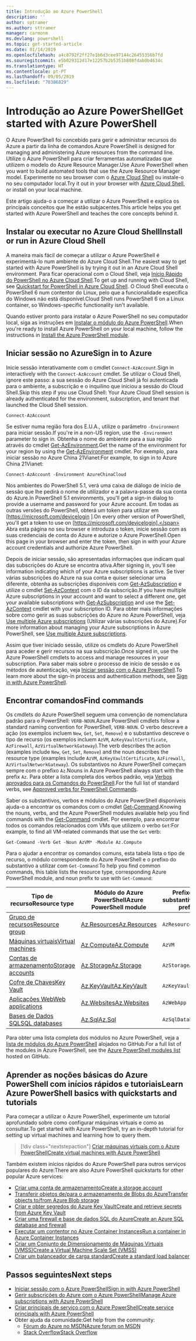 ```yaml
---
title: Introdução ao Azure PowerShell
description: ''
author: sptramer
ms.author: sttramer
manager: carmonm
ms.devlang: powershell
ms.topic: get-started-article
ms.date: 01/14/2019
ms.openlocfilehash: a4c8792f2ff27e1b6d3cee97144c26455356b7fd
ms.sourcegitcommit: e5b029312d17e12257b2b5351b808fdab0b4634c
ms.translationtype: HT
ms.contentlocale: pt-PT
ms.lasthandoff: 09/05/2019
ms.locfileid: "70386829"
---
```

# <a name="get-started-with-azure-powershell"></a><span data-ttu-id="cc71a-102">Introdução ao Azure PowerShell</span><span class="sxs-lookup"><span data-stu-id="cc71a-102">Get started with Azure PowerShell</span></span>

<span data-ttu-id="cc71a-103">O Azure PowerShell foi concebido para gerir e administrar recursos do Azure a partir da linha de comandos.</span><span class="sxs-lookup"><span data-stu-id="cc71a-103">Azure PowerShell is designed for managing and administering Azure resources from the command line.</span></span> <span data-ttu-id="cc71a-104">Utilize o Azure PowerShell para criar ferramentas automatizadas que utilizem o modelo do Azure Resource Manager.</span><span class="sxs-lookup"><span data-stu-id="cc71a-104">Use Azure PowerShell when you want to build automated tools that use the Azure Resource Manager model.</span></span>
<span data-ttu-id="cc71a-105">Experimente no seu browser com o [Azure Cloud Shell](/azure/cloud-shell/overview) ou instale-o no seu computador local.</span><span class="sxs-lookup"><span data-stu-id="cc71a-105">Try it out in your browser with [Azure Cloud Shell](/azure/cloud-shell/overview), or install on your local machine.</span></span>

<span data-ttu-id="cc71a-106">Este artigo ajuda-o a começar a utilizar o Azure PowerShell e explica os principais conceitos que lhe estão subjacentes.</span><span class="sxs-lookup"><span data-stu-id="cc71a-106">This article helps you get started with Azure PowerShell and teaches the core concepts behind it.</span></span>

## <a name="install-or-run-in-azure-cloud-shell"></a><span data-ttu-id="cc71a-107">Instalar ou executar no Azure Cloud Shell</span><span class="sxs-lookup"><span data-stu-id="cc71a-107">Install or run in Azure Cloud Shell</span></span>

<span data-ttu-id="cc71a-108">A maneira mais fácil de começar a utilizar o Azure PowerShell é experimentá-lo num ambiente do Azure Cloud Shell.</span><span class="sxs-lookup"><span data-stu-id="cc71a-108">The easiest way to get started with Azure PowerShell is by trying it out in an Azure Cloud Shell environment.</span></span>
<span data-ttu-id="cc71a-109">Para ficar operacional com o Cloud Shell, veja [Início Rápido do PowerShell no Azure Cloud Shell](/azure/cloud-shell/quickstart-powershell).</span><span class="sxs-lookup"><span data-stu-id="cc71a-109">To get up and running with Cloud Shell, see [Quickstart for PowerShell in Azure Cloud Shell](/azure/cloud-shell/quickstart-powershell).</span></span>
<span data-ttu-id="cc71a-110">O Cloud Shell executa o PowerShell 6 num contentor do Linux, pelo que a funcionalidade específica do Windows não está disponível.</span><span class="sxs-lookup"><span data-stu-id="cc71a-110">Cloud Shell runs PowerShell 6 on a Linux container, so Windows-specific functionality isn't available.</span></span>

<span data-ttu-id="cc71a-111">Quando estiver pronto para instalar o Azure PowerShell no seu computador local, siga as instruções em [Instalar o módulo do Azure PowerShell](install-az-ps.md).</span><span class="sxs-lookup"><span data-stu-id="cc71a-111">When you're ready to install Azure PowerShell on your local machine, follow the instructions in [Install the Azure PowerShell module](install-az-ps.md).</span></span>

## <a name="sign-in-to-azure"></a><span data-ttu-id="cc71a-112">Iniciar sessão no Azure</span><span class="sxs-lookup"><span data-stu-id="cc71a-112">Sign in to Azure</span></span>

<span data-ttu-id="cc71a-113">Inicie sessão interativamente com o cmdlet `Connect-AzAccount`.</span><span class="sxs-lookup"><span data-stu-id="cc71a-113">Sign in interactively with the `Connect-AzAccount` cmdlet.</span></span> <span data-ttu-id="cc71a-114">Se utilizar o Cloud Shell, ignore este passo: a sua sessão do Azure Cloud Shell já foi autenticada para o ambiente, a subscrição e o inquilino que iniciou a sessão do Cloud Shell.</span><span class="sxs-lookup"><span data-stu-id="cc71a-114">Skip this step if you use Cloud Shell: Your Azure Cloud Shell session is already authenticated for the environment, subscription, and tenant that launched the Cloud Shell session.</span></span>

```azurepowershell-interactive
Connect-AzAccount
```

<span data-ttu-id="cc71a-115">Se estiver numa região fora dos E.U.A., utilize o parâmetro `-Environment` para iniciar sessão.</span><span class="sxs-lookup"><span data-stu-id="cc71a-115">If you're in a non-US region, use the `-Environment` parameter to sign in.</span></span> <span data-ttu-id="cc71a-116">Obtenha o nome do ambiente para a sua região através do cmdlet [Get-AzEnvironment](/powershell/module/Az.Accounts/Get-AzEnvironment).</span><span class="sxs-lookup"><span data-stu-id="cc71a-116">Get the name of the environment for your region by using the [Get-AzEnvironment](/powershell/module/Az.Accounts/Get-AzEnvironment) cmdlet.</span></span> <span data-ttu-id="cc71a-117">Por exemplo, para iniciar sessão no Azure China 21Vianet:</span><span class="sxs-lookup"><span data-stu-id="cc71a-117">For example, to sign in to Azure China 21Vianet:</span></span>

```azurepowershell-interactive
Connect-AzAccount -Environment AzureChinaCloud
```

<span data-ttu-id="cc71a-118">Nos ambientes do PowerShell 5.1, verá uma caixa de diálogo de início de sessão que lhe pedirá o nome de utilizador e a palavra-passe da sua conta do Azure.</span><span class="sxs-lookup"><span data-stu-id="cc71a-118">In PowerShell 5.1 environments, you'll get a sign-in dialog to provide a username and password for your Azure account.</span></span> <span data-ttu-id="cc71a-119">Em todas as outras versões do PowerShell, obterá um token para utilizar em [https://microsoft.com/devicelogin ].</span><span class="sxs-lookup"><span data-stu-id="cc71a-119">On every other version of PowerShell, you'll get a token to use on [https://microsoft.com/devicelogin].</span></span>
<span data-ttu-id="cc71a-120">Abra esta página no seu browser e introduza o token, inicie sessão com as suas credenciais de conta do Azure e autorize o Azure PowerShell.</span><span class="sxs-lookup"><span data-stu-id="cc71a-120">Open this page in your browser and enter the token, then sign in with your Azure account credentials and authorize Azure PowerShell.</span></span>

<span data-ttu-id="cc71a-121">Depois de iniciar sessão, são apresentadas informações que indicam qual das subscrições do Azure se encontra ativa.</span><span class="sxs-lookup"><span data-stu-id="cc71a-121">After signing in, you'll see information indicating which of your Azure subscriptions is active.</span></span> <span data-ttu-id="cc71a-122">Se tiver várias subscrições do Azure na sua conta e quiser selecionar uma diferente, obtenha as subscrições disponíveis com [Get-AzSubscription](/powershell/module/az.accounts/get-azsubscription) e utilize o cmdlet [Set-AzContext](/powershell/module/az.accounts/set-azcontext) com o ID da subscrição.</span><span class="sxs-lookup"><span data-stu-id="cc71a-122">If you have multiple Azure subscriptions in your account and want to select a different one, get your available subscriptions with [Get-AzSubscription](/powershell/module/az.accounts/get-azsubscription) and use the [Set-AzContext](/powershell/module/az.accounts/set-azcontext) cmdlet with your subscription ID.</span></span>
<span data-ttu-id="cc71a-123">Para obter mais informações sobre como gerir as suas subscrições do Azure no Azure PowerShell, veja [Use multiple Azure subscriptions](manage-subscriptions-azureps.md) (Utilizar várias subscrições do Azure).</span><span class="sxs-lookup"><span data-stu-id="cc71a-123">For more information about managing your Azure subscriptions in Azure PowerShell, see [Use multiple Azure subscriptions](manage-subscriptions-azureps.md).</span></span>

<span data-ttu-id="cc71a-124">Assim que tiver iniciado sessão, utilize os cmdlets do Azure PowerShell para aceder e gerir recursos na sua subscrição.</span><span class="sxs-lookup"><span data-stu-id="cc71a-124">Once signed in, use the Azure PowerShell cmdlets to access and manage resources in your subscription.</span></span> <span data-ttu-id="cc71a-125">Para saber mais sobre o processo de início de sessão e os métodos de autenticação, veja [Iniciar sessão com o Azure PowerShell](authenticate-azureps.md).</span><span class="sxs-lookup"><span data-stu-id="cc71a-125">To learn more about the sign-in process and authentication methods, see [Sign in with Azure PowerShell](authenticate-azureps.md).</span></span>

## <a name="find-commands"></a><span data-ttu-id="cc71a-126">Encontrar comandos</span><span class="sxs-lookup"><span data-stu-id="cc71a-126">Find commands</span></span>

<span data-ttu-id="cc71a-127">Os cmdlets do Azure PowerShell seguem uma convenção de nomenclatura padrão para o PowerShell: `VERB-NOUN`.</span><span class="sxs-lookup"><span data-stu-id="cc71a-127">Azure PowerShell cmdlets follow a standard naming convention for PowerShell, `VERB-NOUN`.</span></span> <span data-ttu-id="cc71a-128">O verbo descreve a ação (os exemplos incluem `New`, `Get`, `Set`, `Remove`) e o substantivo descreve o tipo de recurso (os exemplos incluem `AzVM`, `AzKeyVaultCertificate`, `AzFirewall`, `AzVirtualNetworkGateway`).</span><span class="sxs-lookup"><span data-stu-id="cc71a-128">The verb describes the action (examples include `New`, `Get`, `Set`, `Remove`) and the noun describes the resource type (examples include `AzVM`, `AzKeyVaultCertificate`, `AzFirewall`, `AzVirtualNetworkGateway`).</span></span> <span data-ttu-id="cc71a-129">Os substantivos no Azure PowerShell começam sempre com o prefixo `Az`.</span><span class="sxs-lookup"><span data-stu-id="cc71a-129">Nouns in Azure PowerShell always start with the prefix `Az`.</span></span> <span data-ttu-id="cc71a-130">Para obter a lista completa dos verbos padrão, veja [Verbos aprovados para os Comandos do PowerShell](/powershell/developer/cmdlet/approved-verbs-for-windows-powershell-commands).</span><span class="sxs-lookup"><span data-stu-id="cc71a-130">For the full list of standard verbs, see [Approved verbs for PowerShell Commands](/powershell/developer/cmdlet/approved-verbs-for-windows-powershell-commands).</span></span>

<span data-ttu-id="cc71a-131">Saber os substantivos, verbos e módulos do Azure PowerShell disponíveis ajuda-o a encontrar os comandos com o cmdlet [Get-Command](/powershell/module/microsoft.powershell.core/get-command).</span><span class="sxs-lookup"><span data-stu-id="cc71a-131">Knowing the nouns, verbs, and the Azure PowerShell modules available help you find commands with the [Get-Command](/powershell/module/microsoft.powershell.core/get-command) cmdlet.</span></span> <span data-ttu-id="cc71a-132">Por exemplo, para encontrar todos os comandos relacionados com VMs que utilizem o verbo `Get`:</span><span class="sxs-lookup"><span data-stu-id="cc71a-132">For example, to find all VM-related commands that use the `Get` verb:</span></span>

```powershell-interactive
Get-Command -Verb Get -Noun AzVM* -Module Az.Compute
```

<span data-ttu-id="cc71a-133">Para o ajudar a encontrar os comandos comuns, esta tabela lista o tipo de recurso, o módulo correspondente do Azure PowerShell e o prefixo do substantivo a utilizar com `Get-Command`:</span><span class="sxs-lookup"><span data-stu-id="cc71a-133">To help you find common commands, this table lists the resource type, corresponding Azure PowerShell module, and noun prefix to use with `Get-Command`:</span></span>

| <span data-ttu-id="cc71a-134">Tipo de recurso</span><span class="sxs-lookup"><span data-stu-id="cc71a-134">Resource type</span></span> | <span data-ttu-id="cc71a-135">Módulo do Azure PowerShell</span><span class="sxs-lookup"><span data-stu-id="cc71a-135">Azure PowerShell module</span></span> | <span data-ttu-id="cc71a-136">Prefixo do substantivo</span><span class="sxs-lookup"><span data-stu-id="cc71a-136">Noun prefix</span></span> |
|---------------|-------------------------|----------------|
| [<span data-ttu-id="cc71a-137">Grupo de recursos</span><span class="sxs-lookup"><span data-stu-id="cc71a-137">Resource group</span></span>](/azure/azure-resource-manager/resource-group-overview) | [<span data-ttu-id="cc71a-138">Az.Resources</span><span class="sxs-lookup"><span data-stu-id="cc71a-138">Az.Resources</span></span>](/powershell/module/az.resources#resources) | `AzResourceGroup` |
| [<span data-ttu-id="cc71a-139">Máquinas virtuais</span><span class="sxs-lookup"><span data-stu-id="cc71a-139">Virtual machines</span></span>](/azure/virtual-machines) | [<span data-ttu-id="cc71a-140">Az.Compute</span><span class="sxs-lookup"><span data-stu-id="cc71a-140">Az.Compute</span></span>](/powershell/module/az.compute#virtual_machines) | `AzVM` |
| [<span data-ttu-id="cc71a-141">Contas de armazenamento</span><span class="sxs-lookup"><span data-stu-id="cc71a-141">Storage accounts</span></span>](/azure/storage/common/storage-introduction) | [<span data-ttu-id="cc71a-142">Az.Storage</span><span class="sxs-lookup"><span data-stu-id="cc71a-142">Az.Storage</span></span>](/powershell/module/az.storage/) | `AzStorageAccount` |
| [<span data-ttu-id="cc71a-143">Cofre de Chaves</span><span class="sxs-lookup"><span data-stu-id="cc71a-143">Key Vault</span></span>](/azure/key-vault/key-vault-whatis) | [<span data-ttu-id="cc71a-144">Az.KeyVault</span><span class="sxs-lookup"><span data-stu-id="cc71a-144">Az.KeyVault</span></span>](/powershell/module/az.keyvault) | `AzKeyVault` |
| [<span data-ttu-id="cc71a-145">Aplicações Web</span><span class="sxs-lookup"><span data-stu-id="cc71a-145">Web applications</span></span>](/azure/app-service) | [<span data-ttu-id="cc71a-146">Az.Websites</span><span class="sxs-lookup"><span data-stu-id="cc71a-146">Az.Websites</span></span>](/powershell/module/az.websites) | `AzWebApp` |
| [<span data-ttu-id="cc71a-147">Bases de Dados SQL</span><span class="sxs-lookup"><span data-stu-id="cc71a-147">SQL databases</span></span>](/azure/sql-database) | [<span data-ttu-id="cc71a-148">Az.Sql</span><span class="sxs-lookup"><span data-stu-id="cc71a-148">Az.Sql</span></span>](/powershell/module/az.sql) | `AzSqlDatabase` |

<span data-ttu-id="cc71a-149">Para obter uma lista completa dos módulos no Azure PowerShell, veja a [lista de módulos do Azure PowerShell](https://github.com/Azure/azure-powershell/blob/master/documentation/azure-powershell-modules.md) alojados no GitHub.</span><span class="sxs-lookup"><span data-stu-id="cc71a-149">For a full list of the modules in Azure PowerShell, see the [Azure PowerShell modules list](https://github.com/Azure/azure-powershell/blob/master/documentation/azure-powershell-modules.md) hosted on GitHub.</span></span>

## <a name="learn-azure-powershell-basics-with-quickstarts-and-tutorials"></a><span data-ttu-id="cc71a-150">Aprender as noções básicas do Azure PowerShell com inícios rápidos e tutoriais</span><span class="sxs-lookup"><span data-stu-id="cc71a-150">Learn Azure PowerShell basics with quickstarts and tutorials</span></span>

<span data-ttu-id="cc71a-151">Para começar a utilizar o Azure PowerShell, experimente um tutorial aprofundado sobre como configurar máquinas virtuais e como as consultar.</span><span class="sxs-lookup"><span data-stu-id="cc71a-151">To get started with Azure PowerShell, try an in-depth tutorial for setting up virtual machines and learning how to query them.</span></span>

> [!div class="nextstepaction"]
> [<span data-ttu-id="cc71a-152">Criar máquinas virtuais com o Azure PowerShell</span><span class="sxs-lookup"><span data-stu-id="cc71a-152">Create virtual machines with Azure PowerShell</span></span>](azureps-vm-tutorial.yml)

<span data-ttu-id="cc71a-153">Também existem inícios rápidos do Azure PowerShell para outros serviços populares do Azure:</span><span class="sxs-lookup"><span data-stu-id="cc71a-153">There are also Azure PowerShell quickstarts for other popular Azure services:</span></span>

* [<span data-ttu-id="cc71a-154">Criar uma conta de armazenamento</span><span class="sxs-lookup"><span data-stu-id="cc71a-154">Create a storage account</span></span>](/azure/storage/common/storage-quickstart-create-account?tabs=azure-powershell)
* [<span data-ttu-id="cc71a-155">Transferir objetos de/para o armazenamento de Blobs do Azure</span><span class="sxs-lookup"><span data-stu-id="cc71a-155">Transfer objects to/from Azure Blob storage</span></span>](/azure/storage/blobs/storage-quickstart-blobs-powershell)
* [<span data-ttu-id="cc71a-156">Criar e obter segredos do Azure Key Vault</span><span class="sxs-lookup"><span data-stu-id="cc71a-156">Create and retrieve secrets from Azure Key Vault</span></span>](/azure/key-vault/quick-create-powershell)
* [<span data-ttu-id="cc71a-157">Criar uma firewall e base de dados SQL do Azure</span><span class="sxs-lookup"><span data-stu-id="cc71a-157">Create an Azure SQL database and firewall</span></span>](/azure/sql-database/scripts/sql-database-create-and-configure-database-powershell)
* [<span data-ttu-id="cc71a-158">Executar um contentor no Azure Container Instances</span><span class="sxs-lookup"><span data-stu-id="cc71a-158">Run a container in Azure Container Instances</span></span>](/azure/container-instances/container-instances-quickstart-powershell)
* [<span data-ttu-id="cc71a-159">Criar um Conjunto de Dimensionamento de Máquinas Virtuais (VMSS)</span><span class="sxs-lookup"><span data-stu-id="cc71a-159">Create a Virtual Machine Scale Set (VMSS)</span></span>](/azure/virtual-machine-scale-sets/quick-create-powershell)
* [<span data-ttu-id="cc71a-160">Criar um balanceador de carga standard</span><span class="sxs-lookup"><span data-stu-id="cc71a-160">Create a standard load balancer</span></span>](/azure/load-balancer/quickstart-create-standard-load-balancer-powershell)

## <a name="next-steps"></a><span data-ttu-id="cc71a-161">Passos seguintes</span><span class="sxs-lookup"><span data-stu-id="cc71a-161">Next steps</span></span>

* [<span data-ttu-id="cc71a-162">Iniciar sessão com o Azure PowerShell</span><span class="sxs-lookup"><span data-stu-id="cc71a-162">Sign in with Azure PowerShell</span></span>](authenticate-azureps.md)
* [<span data-ttu-id="cc71a-163">Gerir subscrições do Azure com o Azure PowerShell</span><span class="sxs-lookup"><span data-stu-id="cc71a-163">Manage Azure subscriptions with Azure PowerShell</span></span>](manage-subscriptions-azureps.md)
* [<span data-ttu-id="cc71a-164">Criar principais de serviço com o Azure PowerShell</span><span class="sxs-lookup"><span data-stu-id="cc71a-164">Create service principals with Azure PowerShell</span></span>](create-azure-service-principal-azureps.md)
* <span data-ttu-id="cc71a-165">Obter ajuda da comunidade:</span><span class="sxs-lookup"><span data-stu-id="cc71a-165">Get help from the community:</span></span>
  * [<span data-ttu-id="cc71a-166">Fórum do Azure no MSDN</span><span class="sxs-lookup"><span data-stu-id="cc71a-166">Azure forum on MSDN</span></span>](http://go.microsoft.com/fwlink/p/?LinkId=320212)
  * [<span data-ttu-id="cc71a-167">Stack Overflow</span><span class="sxs-lookup"><span data-stu-id="cc71a-167">Stack Overflow</span></span>](http://go.microsoft.com/fwlink/?LinkId=320213)
